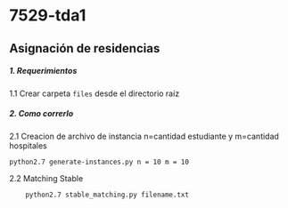 # 7529-tda1
## Asignación de residencias
##### 1. Requerimientos
1.1 Crear carpeta `files` desde el directorio raíz
##### 2. Como correrlo
2.1 Creacion de archivo de instancia n=cantidad estudiante y m=cantidad hospitales
``` sh    
python2.7 generate-instances.py n = 10 m = 10
```
2.2 Matching Stable
``` sh 
    python2.7 stable_matching.py filename.txt
```
